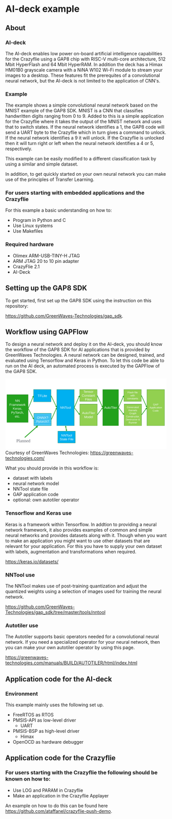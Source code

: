 # AI-deck example

## About
### AI-deck
The AI-deck enables low power on-board artificial intelligence capabilities for the Crazyflie using a GAP8 chip with RISC-V multi-core architecture, 512 Mbit HyperFlash and 64 Mbit HyperRAM. In addition the deck has a Himax HM01B0 grayscale camera with a NiNA W102 Wi-Fi module to stream your images to a desktop. These features fit the prerequites of a convolutional neural network, but the AI-deck is not limited to the application of CNN's. 

### Example
The example shows a simple convolutional neural network based on the MNIST example of the GAP8 SDK. MNIST is a CNN that classifies handwritten digits ranging from 0 to 9. Added to this is a simple application for the Crazyflie where it takes the output of the MNIST network and uses that to switch states. If the neural network identifies a 1, the GAP8 code will send a UART byte to the Crazyflie which in turn gives a command to unlock. If the neural network identifies a 9 it will unlock. If the Crazyflie is unlocked then it will turn right or left when the neural network identifies a 4 or 5, respectively.

This example can be easily modified to a different classification task by using a similar and simple dataset. 

In addition, to get quickly started on your own neural network you can make use of the principles of Transfer Learning.

### For users starting with embedded applications and the Crazyflie
For this example a basic understanding on how to:
* Program in Python and C
* Use Linux systems
* Use Makefiles 

### Required hardware
* Olimex ARM-USB-TINY-H JTAG
* ARM JTAG 20 to 10 pin adapter 
* CrazyFlie 2.1
* AI-Deck

## Setting up the GAP8 SDK
To get started, first set up the GAP8 SDK using the instruction on this repository:

https://github.com/GreenWaves-Technologies/gap_sdk.  


## Workflow using GAPFlow
To design a neural network and deploy it on the AI-deck, you should know the workflow of the GAP8 SDK for AI applications that is provided by GreenWaves Technologies. A neural network can be designed, trained, and evaluated using Tensorflow and Keras in Python. To let this code be able to run on the AI deck, an automated process is executed by the GAPFlow of the GAP8 SDK. 

![GAPFlow](/illustrations/GAPFlow.png)
Courtesy of GreenWaves Technologies: https://greenwaves-technologies.com/

<!-- explaining about the model graph process and models -->

What you should provide in this workflow is:
* dataset with labels
* neural network model
* NNTool state file
* GAP application code
* optional: own autotiler operator

### Tensorflow and Keras use
Keras is a framework within Tensorflow. In addtion to providing a neural network framework, it also provides examples of common and simple neural networks and provides datasets along with it. Though when you want to make an application you might want to use other datasets that are relevant for your application. For this you have to supply your own dataset with labels, augmentation and transformations when required.

https://keras.io/datasets/

### NNTool use
<!-- In this example the NNTool state file can be found in example/model/nntool_script special attention to the following command/rule 

```aquant -f 8 <image folder>/*.<image extension> -T```

The NNTool makes use of post-training quantization and adjust the quantized weights using the images defined in the aforementioned rule in the state file. -->

The NNTool makes use of post-training quantization and adjust the quantized weights using a selection of images used for training the neural network.

<!-- explain a bit more in detail about quantization -->

https://github.com/GreenWaves-Technologies/gap_sdk/tree/master/tools/nntool


### Autotiler use
The Autotiler supports basic operators needed for a convolutional neural network. If you need a specialized operator for your neural network, then you can make your own autotiler operator by using this page.

https://greenwaves-technologies.com/manuals/BUILD/AUTOTILER/html/index.html

<!-- explain a bit more about how the autotiler works -->

## Application code for the AI-deck
### Environment
This example mainly uses the following set up. 
* FreeRTOS as RTOS
* PMSIS-API as low-level driver
    * UART
* PMSIS-BSP as high-level driver
    * Himax
* OpenOCD as hardware debugger

<!-- add explanation about application code and put link to file -->

## Application code for the Crazyflie
### For users starting with the Crazyflie the following should be known on how to:
* Use LOG and PARAM in Crazyflie
* Make an application in the Crazyflie Applayer 

An example on how to do this can be found here https://github.com/ataffanel/crazyflie-push-demo.

<!-- insert link to Bitcraze website and maybe explain about out of tree -->